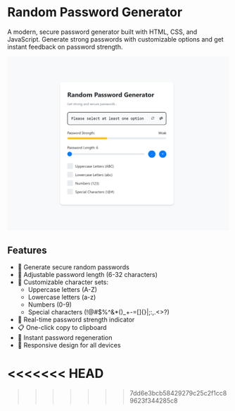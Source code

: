 # Random Password Generator

A modern, secure password generator built with HTML, CSS, and JavaScript. Generate strong passwords with customizable options and get instant feedback on password strength.

![Password Generator Screenshot](./image.png)

## Features

- 🔐 Generate secure random passwords
- 📏 Adjustable password length (6-32 characters)
- 🎯 Customizable character sets:
  - Uppercase letters (A-Z)
  - Lowercase letters (a-z)
  - Numbers (0-9)
  - Special characters (!@#$%^&*()_+-=[]{}|;:,.<>?)
- 💪 Real-time password strength indicator
- 📋 One-click copy to clipboard
- 🔄 Instant password regeneration
- 📱 Responsive design for all devices

<<<<<<< HEAD
=======


>>>>>>> 7dd6e3bcb58429279c25c2f1cc89623f344285c8

